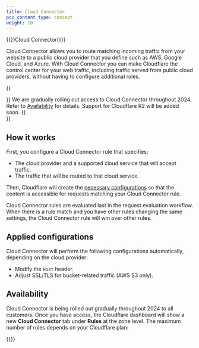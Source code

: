 ```yaml
---
title: Cloud Connector
pcx_content_type: concept
weight: 10
---
```


{{<heading-pill style="beta">}}Cloud Connector{{</heading-pill>}}

Cloud Connector allows you to route matching incoming traffic from your website to a public cloud provider that you define such as AWS, Google Cloud, and Azure. With Cloud Connector you can make Cloudflare the control center for your web traffic, including traffic served from public cloud providers, without having to configure additional rules.

{{<Aside type="note">}}
We are gradually rolling out access to Cloud Connector throughout 2024. Refer to [Availability](#availability) for details. Support for Cloudflare R2 will be added soon.
{{</Aside>}}

## How it works

First, you configure a Cloud Connector rule that specifies:
- The cloud provider and a supported cloud service that will accept traffic.
- The traffic that will be routed to that cloud service.

Then, Cloudflare will create the [necessary configurations](#applied-configurations) so that the content is accessible for requests matching your Cloud Connector rule.

Cloud Connector rules are evaluated last in the request evaluation workflow. When there is a rule match and you have other rules changing the same settings, the Cloud Connector rule will win over other rules.

## Applied configurations

Cloud Connector will perform the following configurations automatically, depending on the cloud provider:
* Modify the `Host` header.
* Adjust SSL/TLS for bucket-related traffic (AWS S3 only).

## Availability

Cloud Connector is being rolled out gradually throughout 2024 to all customers. Once you have access, the Cloudflare dashboard will show a new **Cloud Connector** tab under **Rules** at the zone level. The maximum number of rules depends on your Cloudflare plan:

{{<feature-table id="rules.cloud_connector">}}

